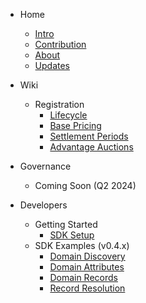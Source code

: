 <!-- docs/_sidebar.md -->

- Home
    * [Intro](/)
    * [Contribution](/misc/contribution.md)
    * [About](/misc/about.md)
    * [Updates](/misc/socials.md)

- Wiki
    - Registration
        * [Lifecycle](wiki/registration/lifecycle.md)
        * [Base Pricing](wiki/registration/base-pricing.md)
        * [Settlement Periods](wiki/registration/settlement.md)
        * [Advantage Auctions](wiki/registration/auctions.md)

- Governance
    - Coming Soon (Q2 2024)

- Developers
    - Getting Started
        * [SDK Setup](developers/sdk-setup.md)
    - SDK Examples (v0.4.x)
        * [Domain Discovery](developers/v0.4.x/domain-discovery.md)
        * [Domain Attributes](developers/v0.4.x/domain-attributes.md)
        * [Domain Records](developers/v0.4.x/domain-records.md)
        * [Record Resolution](developers/v0.4.x/record-resolution.md)

<footer class="sidebar-footer">
    <div class="runs-on-radix"></div>
</footer>